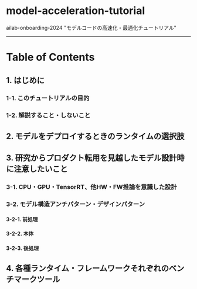 # model-acceleration-tutorial
ailab-onboarding-2024 "モデルコードの高速化・最適化チュートリアル"

---

# Table of Contents

## 1. はじめに
### 1-1. このチュートリアルの目的
### 1-2. 解説すること・しないこと
## 2. モデルをデプロイするときのランタイムの選択肢
## 3. 研究からプロダクト転用を見越したモデル設計時に注意したいこと
### 3-1. CPU・GPU・TensorRT、他HW・FW推論を意識した設計
### 3-2. モデル構造アンチパターン・デザインパターン
#### 3-2-1. 前処理
#### 3-2-2. 本体
#### 3-2-3. 後処理
## 4. 各種ランタイム・フレームワークそれぞれのベンチマークツール

